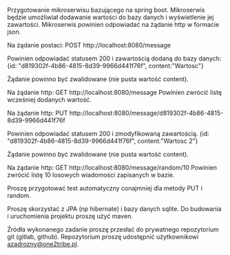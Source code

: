 Przygotowanie mikroserwisu bazującego na spring boot. Mikroserwis będzie umożliwiał dodawanie wartości do bazy danych i wyświetlenie jej zawartości. Mikroserwis powinien odpowiadać na żądanie http w formacie json.

Na żądanie postaci:
POST http://localhost:8080/message

Powinien odpowiadać statusem 200 i zawartością dodaną do bazy danych:
{id: "d819302f-4b86-4815-8d39-9966d441f76f",
content:"Wartosc"}

Żądanie powinno być zwalidowane (nie pusta wartość content).

Na żądanie http:
GET http://localhost:8080/message
Powinien zwrócić listę wcześniej dodanych wartość.



Na żądanie http:
PUT http://localhost:8080/message/d819302f-4b86-4815-8d39-9966d441f76f

Powinien odpowiadać statusem 200 i zmodyfikowaną zawartością.
{id: "d819302f-4b86-4815-8d39-9966d441f76f",
content:"Wartosc 2"}


Żądanie powinno być zwalidowane (nie pusta wartość content).



Na żądanie http:
GET http://localhost:8080/message/random/10
Powinien zwrócić listę 10 losowych wiadomości zapisanych w bazie.


Proszę przygotować test automatyczny conajmniej dla metody PUT i random.

Proszę skorzystać z JPA (np hibernate) i bazy danych sqlite. Do budowania i uruchomienia projektu proszę użyć maven.

Źródła wykonanego zadanie proszę przesłać do prywatnego repozytorium git (gitlab, github). Repozytorium proszę udostępnić użytkownikowi azadrozny@one2tribe.pl.
